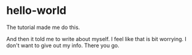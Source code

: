 # hello-world
The tutorial made me do this.

And then it told me to write about myself.
I feel like that is bit worrying.
I don't want to give out my info.
There you go.
